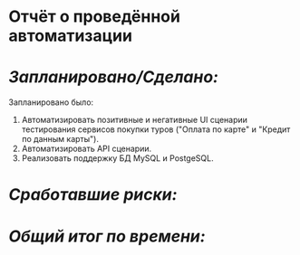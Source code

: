 # Отчёт о проведённой автоматизации

# *Запланировано/Сделано:*

Запланировано было:

1. Автоматизировать позитивные и негативные UI сценарии тестирования сервисов покупки туров ("Оплата по карте" и "Кредит по данным карты").
2. Автоматизировать API сценарии.
3. Реализовать поддержку БД MySQL и PostgeSQL.

# *Сработавшие риски:*


# *Общий итог по времени:*